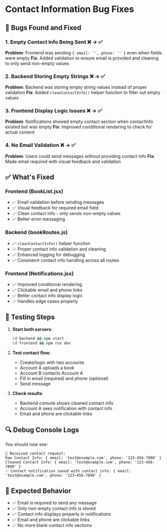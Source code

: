 # Contact Information Bug Fixes

## 🐛 Bugs Found and Fixed

### 1. **Empty Contact Info Being Sent** ❌ → ✅
**Problem**: Frontend was sending `{ email: '', phone: '' }` even when fields were empty
**Fix**: Added validation to ensure email is provided and cleaning to only send non-empty values

### 2. **Backend Storing Empty Strings** ❌ → ✅  
**Problem**: Backend was storing empty string values instead of proper validation
**Fix**: Added `cleanContactInfo()` helper function to filter out empty values

### 3. **Frontend Display Logic Issues** ❌ → ✅
**Problem**: Notifications showed empty contact section when contactInfo existed but was empty
**Fix**: Improved conditional rendering to check for actual content

### 4. **No Email Validation** ❌ → ✅
**Problem**: Users could send messages without providing contact info
**Fix**: Made email required with visual feedback and validation

## ✅ What's Fixed

### Frontend (BookList.jsx)
- ✅ Email validation before sending messages
- ✅ Visual feedback for required email field
- ✅ Clean contact info - only sends non-empty values
- ✅ Better error messaging

### Backend (bookRoutes.js)
- ✅ `cleanContactInfo()` helper function
- ✅ Proper contact info validation and cleaning
- ✅ Enhanced logging for debugging
- ✅ Consistent contact info handling across all routes

### Frontend (Notifications.jsx)
- ✅ Improved conditional rendering
- ✅ Clickable email and phone links
- ✅ Better contact info display logic
- ✅ Handles edge cases properly

## 🧪 Testing Steps

1. **Start both servers**:
   ```cmd
   cd backend && npm start
   cd frontend && npm run dev
   ```

2. **Test contact flow**:
   - Create/login with two accounts
   - Account A uploads a book
   - Account B contacts Account A
   - Fill in email (required) and phone (optional)
   - Send message

3. **Check results**:
   - Backend console shows cleaned contact info
   - Account A sees notification with contact info
   - Email and phone are clickable links

## 🔍 Debug Console Logs

You should now see:
```
📧 Received contact request:
Raw Contact Info: { email: 'test@example.com', phone: '123-456-7890' }
Cleaned Contact Info: { email: 'test@example.com', phone: '123-456-7890' }
✅ Contact notification saved with contact info: { email: 'test@example.com', phone: '123-456-7890' }
```

## 🎯 Expected Behavior

- ✅ Email is required to send any message
- ✅ Only non-empty contact info is stored
- ✅ Contact info displays properly in notifications
- ✅ Email and phone are clickable links
- ✅ No more blank contact info sections
